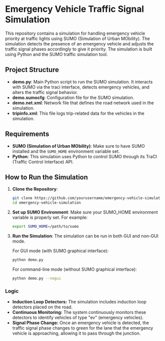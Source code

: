 # Emergency Vehicle Traffic Signal Simulation

This repository contains a simulation for handling emergency vehicle priority at traffic lights using SUMO (Simulation of Urban MObility). The simulation detects the presence of an emergency vehicle and adjusts the traffic signal phases accordingly to give it priority. The simulation is built using Python and the SUMO traffic simulation tool.

## Project Structure

- **demo.py**: Main Python script to run the SUMO simulation. It interacts with SUMO via the traci interface, detects emergency vehicles, and alters the traffic signal behavior.
- **demo.sumocfg**: Configuration file for the SUMO simulation.
- **demo.net.xml**: Network file that defines the road network used in the simulation.
- **tripinfo.xml**: This file logs trip-related data for the vehicles in the simulation.

## Requirements

- **SUMO (Simulation of Urban MObility)**: Make sure to have SUMO installed and the `SUMO_HOME` environment variable set.
- **Python**: This simulation uses Python to control SUMO through its TraCI (Traffic Control Interface) API.

## How to Run the Simulation

1. **Clone the Repository**:
   ```bash
   git clone https://github.com/yourusername/emergency-vehicle-simulation.git
   cd emergency-vehicle-simulation
   ```

2. **Set up SUMO Environment**:
   Make sure your SUMO_HOME environment variable is properly set. For example:
   ```bash
   export SUMO_HOME=/path/to/sumo
   ```

3. **Run the Simulation**:
   The simulation can be run in both GUI and non-GUI mode.
   
   For GUI mode (with SUMO graphical interface):
   ```bash
   python demo.py
   ```
   
   For command-line mode (without SUMO graphical interface):
   ```bash
   python demo.py --nogui
   ```
   
### Logic

- **Induction Loop Detectors:** The simulation includes induction loop detectors placed on the road.
- **Continuous Monitoring:** The system continuously monitors these detectors to identify vehicles of type "ev" (emergency vehicles).
- **Signal Phase Change:** Once an emergency vehicle is detected, the traffic signal phase changes to green for the lane that the emergency vehicle is approaching, allowing it to pass through the junction.
